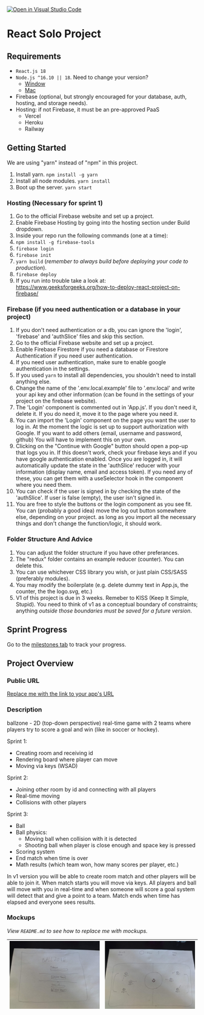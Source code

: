 [![Open in Visual Studio Code](https://classroom.github.com/assets/open-in-vscode-c66648af7eb3fe8bc4f294546bfd86ef473780cde1dea487d3c4ff354943c9ae.svg)](https://classroom.github.com/online_ide?assignment_repo_id=8182727&assignment_repo_type=AssignmentRepo)
# React Solo Project

## Requirements

- `React.js 18`
- `Node.js ^16.10 || 18`. Need to change your version?
  - [Window](https://github.com/coreybutler/nvm-windows)
  - [Mac](https://github.com/tj/n)
- Firebase (optional, but strongly encouraged for your database, auth, hosting, and storage needs).
- Hosting: if not Firebase, it must be an pre-approved PaaS
  - Vercel
  - Heroku
  - Railway

## Getting Started

We are using "yarn" instead of "npm" in this project.

1. Install yarn. `npm install -g yarn`
2. Install all node modules. `yarn install`
3. Boot up the server. `yarn start`

### Hosting (Necessary for sprint 1)

1. Go to the official Firebase website and set up a project.
2. Enable Firebase Hosting by going into the hosting section under Build dropdown.
3. Inside your repo run the following commands (one at a time):
4. `npm install -g firebase-tools`
5. `firebase login`
6. `firebase init`
7. `yarn build` (*remember to always build before deploying your code to production*).
8. `firebase deploy`
9. If you run into trouble take a look at: https://www.geeksforgeeks.org/how-to-deploy-react-project-on-firebase/

### Firebase (if you need authentication or a database in your project)

1. If you don't need authentication or a db, you can ignore the 'login', 'firebase' and 'authSlice' files and skip this section.
2. Go to the official Firebase website and set up a project.
3. Enable Firebase Firestore if you need a database or Firestore Authentication if you need user authentication.
4. If you need user authentication, make sure to enable google authentication in the settings.
5. If you used `yarn` to install all dependencies, you shouldn't need to install anything else.
6. Change the name of the '.env.local.example' file to '.env.local' and write your api key and other information (can be found in the settings of your project on the firebase website).
7. The 'Login' component is commented out in 'App.js'. If you don't need it, delete it. If you do need it, move it to the page where you need it.
8. You can import the 'Login' component on the page you want the user to log in. At the moment the logic is set up to support authorization with Google. If you want to add others (email, username and password, github) You will have to implement this on your own.
9. Clicking on the "Continue with Google" button should open a pop-up that logs you in. If this doesn't work, check your firebase keys and if you have google authentication enabled. Once you are logged in, it will automatically update the state in the 'authSlice' reducer with your information (display name, email and access token). If you need any of these, you can get them with a useSelector hook in the component where you need them.
10. You can check if the user is signed in by checking the state of the 'authSlice'. If user is false (empty), the user isn't signed in.
11. You are free to style the buttons or the login component as you see fit. You can (probably a good idea) move the log out button somewhere else, depending on your project. as long as you import all the necessary things and don't change the function/logic, it should work.

### Folder Structure And Advice

1. You can adjust the folder structure if you have other preferances.
2. The "redux" folder contains an example reducer (counter). You can delete this.
3. You can use whichever CSS library you wish, or just plain CSS/SASS (preferably modules).
4. You may modify the boilerplate (e.g. delete dummy text in App.js, the counter, the the logo.svg, etc.)
5. V1 of this project is due in 3 weeks. Remeber to KISS (Keep It Simple, Stupid). You need to think of v1 as a conceptual boundary of constraints; anything *outside those boundaries must be saved for a future version*.

<!---
*** WHEN YOU ARE UP AND RUNNING, YOU MAY DELETE EVERYTHING ABOVE -EXCEPT- THE VERY TOP LINE. ***
-->

## Sprint Progress

Go to the [milestones tab](../../milestone/1) to track your progress.

## Project Overview

### Public URL

[Replace me with the link to your app's URL](https://www.google.com/)

### Description

ballzone - 2D (top-down perspective) real-time game with 2 teams where players try to score a goal and win (like in soccer or hockey).

Sprint 1:
- Creating room and receiving id
- Rendering board where player can move
- Moving via keys (WSAD)

Sprint 2:
- Joining other room by id and connecting with all players
- Real-time moving
- Collisions with other players

Sprint 3:
- Ball
- Ball physics:
    - Moving ball when collision with it is detected
    - Shooting ball when player is close enough and space key is pressed
- Scoring system
- End match when time is over
- Math results (which team won, how many scores per player, etc.)

In v1 version you will be able to create room match and other players will be able to join it. When match starts you will move via keys. All players and ball will move with you in real-time and when someone will score a goal system will detect that and give a point to a team. Match ends when time has elapsed and everyone sees results.

### Mockups

*View `README.md` to see how to replace me with mockups.*

| ![Home page](/mockups/home.jpg) | ![Game page](/mockups/game.jpg) |
| -------------------------------------------------------------------- | -------------------------------------------------------------------- |
